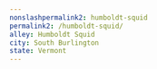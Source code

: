 ```yaml
---
﻿nonslashpermalink2: humboldt-squid
permalink2: /humboldt-squid/
alley: Humboldt Squid
city: South Burlington
state: Vermont
---
```

